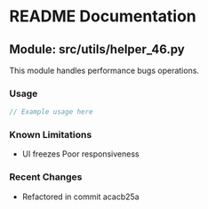 # README Documentation

## Module: src/utils/helper_46.py

This module handles performance bugs operations.

### Usage

```java
// Example usage here
```

### Known Limitations

- UI freezes Poor responsiveness

### Recent Changes

- Refactored in commit acacb25a
